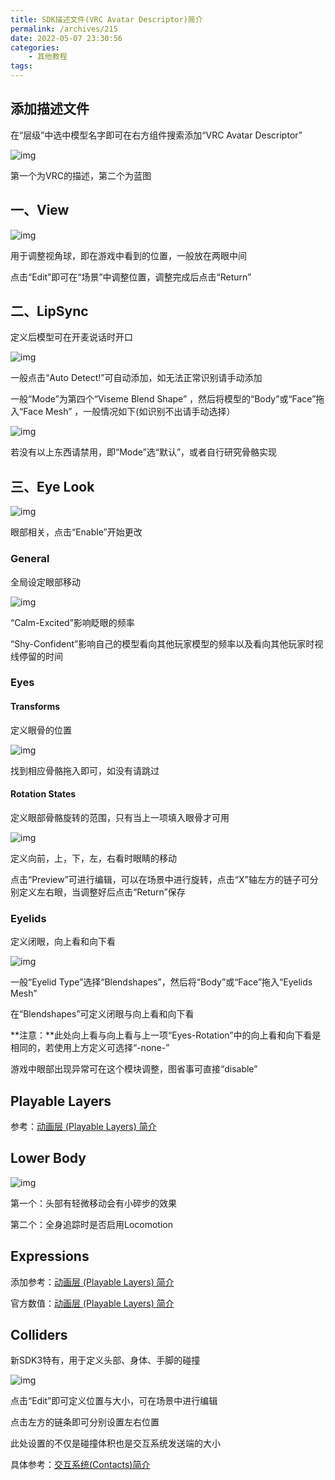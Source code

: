 ```yaml
---
title: SDK描述文件(VRC Avatar Descriptor)简介
permalink: /archives/215
date: 2022-05-07 23:30:56
categories:
    - 其他教程
tags:
---
```


## 添加描述文件

在“层级”中选中模型名字即可在右方组件搜索添加“VRC Avatar Descriptor”

![img](https://jsd.cdn.zzko.cn/gh/yexca/picx-images-hosting@master/2022-VRChat/03-AvatarDescriptor/image.48d8ypvvpq00.webp)

第一个为VRC的描述，第二个为蓝图

## 一、View

![img](https://jsd.cdn.zzko.cn/gh/yexca/picx-images-hosting@master/2022-VRChat/03-AvatarDescriptor/image.3i0xx2om69e0.webp)

用于调整视角球，即在游戏中看到的位置，一般放在两眼中间

点击“Edit”即可在“场景”中调整位置，调整完成后点击“Return”

## 二、LipSync

定义后模型可在开麦说话时开口

![img](https://jsd.cdn.zzko.cn/gh/yexca/picx-images-hosting@master/2022-VRChat/03-AvatarDescriptor/image.40e4lutgnbi0.webp)

一般点击“Auto Detect!”可自动添加，如无法正常识别请手动添加

一般“Mode”为第四个“Viseme Blend Shape” ，然后将模型的“Body”或“Face”拖入“Face Mesh” ，一般情况如下(如识别不出请手动选择）

![img](https://jsd.cdn.zzko.cn/gh/yexca/picx-images-hosting@master/2022-VRChat/03-AvatarDescriptor/image.5mxy376p4sk0.webp)

若没有以上东西请禁用，即“Mode”选“默认”，或者自行研究骨骼实现

## 三、Eye Look

![img](https://jsd.cdn.zzko.cn/gh/yexca/picx-images-hosting@master/2022-VRChat/03-AvatarDescriptor/image.12j6dlfdgibk.webp)

眼部相关，点击“Enable”开始更改

### General

全局设定眼部移动

![img](https://jsd.cdn.zzko.cn/gh/yexca/picx-images-hosting@master/2022-VRChat/03-AvatarDescriptor/image.2nr8oejxht60.webp)

“Calm-Excited”影响眨眼的频率

“Shy-Confident”影响自己的模型看向其他玩家模型的频率以及看向其他玩家时视线停留的时间

### Eyes

#### Transforms

定义眼骨的位置

![img](https://jsd.cdn.zzko.cn/gh/yexca/picx-images-hosting@master/2022-VRChat/03-AvatarDescriptor/image.3fvueycbkhw0.webp)

找到相应骨骼拖入即可，如没有请跳过

#### Rotation States

定义眼部骨骼旋转的范围，只有当上一项填入眼骨才可用

![img](https://jsd.cdn.zzko.cn/gh/yexca/picx-images-hosting@master/2022-VRChat/03-AvatarDescriptor/image.5lbk2uslvks0.webp)

定义向前，上，下，左，右看时眼睛的移动

点击“Preview”可进行编辑，可以在场景中进行旋转，点击“X”轴左方的链子可分别定义左右眼，当调整好后点击“Return”保存

### Eyelids

定义闭眼，向上看和向下看

![img](https://jsd.cdn.zzko.cn/gh/yexca/picx-images-hosting@master/2022-VRChat/03-AvatarDescriptor/image.2ljvn9o52940.webp)

一般“Eyelid Type”选择“Blendshapes”，然后将“Body”或“Face”拖入“Eyelids Mesh”

在“Blendshapes”可定义闭眼与向上看和向下看

**注意：**此处向上看与向上看与上一项“Eyes-Rotation”中的向上看和向下看是相同的，若使用上方定义可选择“-none-”

游戏中眼部出现异常可在这个模块调整，图省事可直接“disable”

## Playable Layers

参考：[动画层 (Playable Layers) 简介](https://vrc.yexca.net/archives/44/)

## Lower Body

![img](https://jsd.cdn.zzko.cn/gh/yexca/picx-images-hosting@master/2022-VRChat/03-AvatarDescriptor/image.1mkbsgxttbuo.webp)

第一个：头部有轻微移动会有小碎步的效果

第二个：全身追踪时是否启用Locomotion

## Expressions

添加参考：[动画层 (Playable Layers) 简介](https://vrc.yexca.net/archives/44/)

官方数值：[动画层 (Playable Layers) 简介](https://vrc.yexca.net/archives/44/)

## Colliders

新SDK3特有，用于定义头部、身体、手脚的碰撞

![img](https://jsd.cdn.zzko.cn/gh/yexca/picx-images-hosting@master/2022-VRChat/03-AvatarDescriptor/image.775z0ziwkxc0.webp)

点击“Edit”即可定义位置与大小，可在场景中进行编辑

点击左方的链条即可分别设置左右位置

此处设置的不仅是碰撞体积也是交互系统发送端的大小

具体参考：[交互系统(Contacts)简介](https://vrc.yexca.net/archives/172/)
